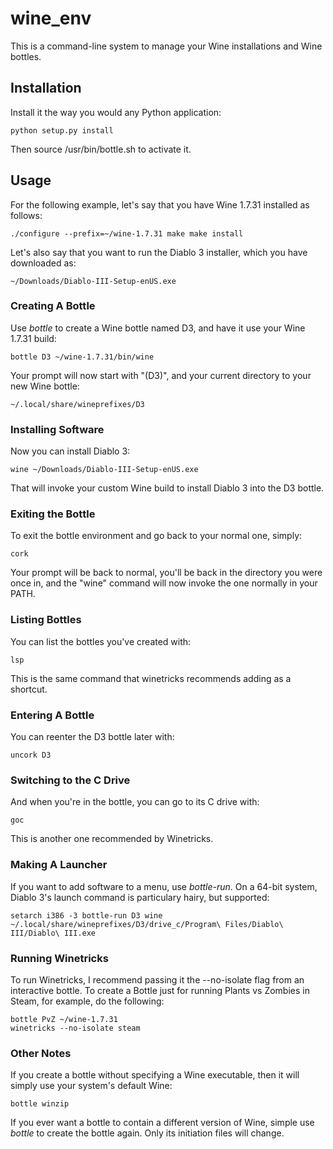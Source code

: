# wine_env

This is a command-line system to manage your Wine installations and Wine
bottles.

## Installation

Install it the way you would any Python application:

	python setup.py install

Then source /usr/bin/bottle.sh to activate it.

## Usage

For the following example, let's say that you have Wine 1.7.31 installed as
follows:

	./configure --prefix=~/wine-1.7.31 make make install

Let's also say that you want to run the Diablo 3 installer, which you have
downloaded as:

	~/Downloads/Diablo-III-Setup-enUS.exe

### Creating A Bottle

Use *bottle* to create a Wine bottle named D3, and have it use your Wine 1.7.31
build:

	bottle D3 ~/wine-1.7.31/bin/wine

Your prompt will now start with "(D3)", and your current directory to your new
Wine bottle:

	~/.local/share/wineprefixes/D3

### Installing Software

Now you can install Diablo 3:

	wine ~/Downloads/Diablo-III-Setup-enUS.exe

That will invoke your custom Wine build to install Diablo 3 into the D3 bottle.

### Exiting the Bottle

To exit the bottle environment and go back to your normal one, simply:

	cork

Your prompt will be back to normal, you'll be back in the directory you were
once in, and the "wine" command will now invoke the one normally in your PATH.

### Listing Bottles

You can list the bottles you've created with:

	lsp

This is the same command that winetricks recommends adding as a shortcut.

### Entering A Bottle

You can reenter the D3 bottle later with:

	uncork D3

### Switching to the C Drive

And when you're in the bottle, you can go to its C drive with:

	goc

This is another one recommended by Winetricks.

### Making A Launcher

If you want to add software to a menu, use *bottle-run*. On a 64-bit system,
Diablo 3's launch command is particulary hairy, but supported:

	setarch i386 -3 bottle-run D3 wine ~/.local/share/wineprefixes/D3/drive_c/Program\ Files/Diablo\ III/Diablo\ III.exe

### Running Winetricks

To run Winetricks, I recommend passing it the --no-isolate flag from an
interactive bottle. To create a Bottle just for running Plants vs Zombies in
Steam, for example, do the following:

	bottle PvZ ~/wine-1.7.31
	winetricks --no-isolate steam

### Other Notes

If you create a bottle without specifying a Wine executable, then it will
simply use your system's default Wine:

	bottle winzip

If you ever want a bottle to contain a different version of Wine, simple use
*bottle* to create the bottle again. Only its initiation files will change.

